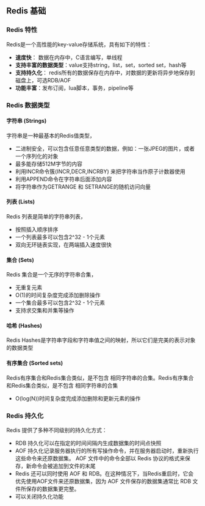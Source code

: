 ## Redis 基础

### Redis 特性

Redis是一个高性能的key-value存储系统，具有如下的特性：

+ __速度快__： 数据在内存中，C语言编写，单线程
+ __支持丰富的数据类型__：value支持string，list，set，sorted set，hash等
+ __支持持久化__： redis所有的数据保存在内存中，对数据的更新将异步地保存到磁盘上，可选RDB/AOF
+ __功能丰富__：发布订阅，lua脚本，事务，pipeline等

### Redis 数据类型

#### 字符串 (Strings)

字符串是一种最基本的Redis值类型，

+ 二进制安全，可以包含任意任意类型的数据，例如：一张JPEG的图片，或者一个序列化的对象
+ 最多能存储512M字节的内容
+ 利用INCR命令簇(INCR,DECR,INCRBY) 来把字符串当作原子计数器使用
+ 利用APPEND命令在字符串后面添加内容
+ 将字符串作为GETRANGE 和 SETRANGE的随机访问向量

#### 列表 (Lists)

Redis 列表是简单的字符串列表，

+ 按照插入顺序排序
+ 一个列表最多可以包含2^32 - 1个元素
+ 双向无环链表实现，在两端插入速度很快

#### 集合 (Sets)

Redis 集合是一个无序的字符串合集，

+ 无重复元素
+ O(1)的时间复杂度完成添加删除操作
+ 一个集合最多可以包含2^32 - 1个元素
+ 支持求交集和并集等操作

#### 哈希 (Hashes)

Redis Hashes是字符串字段和字符串值之间的映射，所以它们是完美的表示对象的数据类型

#### 有序集合 (Sorted sets)

Redis有序集合和Redis集合类似，是不包含 相同字符串的合集。Redis有序集合和Redis集合类似，是不包含 相同字符串的合集

+ O(log(N))时间复杂度完成添加删除和更新元素的操作

### Redis 持久化

Redis 提供了多种不同级别的持久化方式：

+ RDB 持久化可以在指定的时间间隔内生成数据集的时间点快照
+ AOF 持久化记录服务器执行的所有写操作命令，并在服务器启动时，重新执行这些命令来还原数据集。 AOF 文件中的命令全部以 Redis 协议的格式来保存，新命令会被追加到文件的末尾
+ Redis 还可以同时使用 AOF 和 RDB。在这种情况下，当Redis重启时，它会优先使用AOF文件来还原数据集，因为 AOF 文件保存的数据集通常比 RDB 文件所保存的数据集更完整。
+ 可以关闭持久化功能
